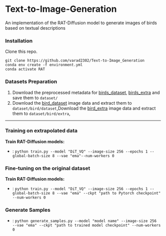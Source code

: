 # Text-to-Image-Generation
An implementation of the RAT-Diffusion model to generate images of birds based on textual descriptions

### Installation

Clone this repo.
```
git clone https://github.com/varad2302/Text-to-Image_Generation
conda env create -f environment.yml
conda activate RAT
```

### Datasets Preparation
1. Download the preprocessed metadata for [birds_dataset](https://drive.google.com/file/d/1s-R4dDrfry6W8jFv0KFe3Q8_gtCtFzSG/view?usp=drive_link), [birds_extra](https://drive.google.com/file/d/13o3HM7KacIciqJOtIBZco4IRzOebSB5Y/view?usp=drive_link) and save them to `dataset/`
2. Download the [bird_dataset](http://www.vision.caltech.edu/datasets/cub_200_2011/) image data and extract them to `dataset/bird/dataset`,Download the [bird_extra](https://drive.google.com/file/d/1oHz3sUPZ_dKDjNOIxZSMRXq-yX2EytXR/view?usp=drive_link) image data and extract them to `dataset/bird/extra`,

---
### Training on extrapolated data

**Train RAT-Diffusion models:**
  - : `python train.py --model "DiT_VQ" --image-size 256 --epochs 1 --global-batch-size 8 --vae "ema"--num-workers 0 ` 

### Fine-tuning on the original dataset

**Train RAT-Diffusion models:**
  - : `python train.py --model "DiT_VQ" --image-size 256 --epochs 1 --global-batch-size 8 --vae "ema" --ckpt "path to Pytorch checkpoint" --num-workers 0 ` 


### Generate Samples
  - : `python generate_samples.py --model "model name" --image-size 256 --vae "ema" --ckpt "path to trained model checkpoint" --num-workers 0 `
